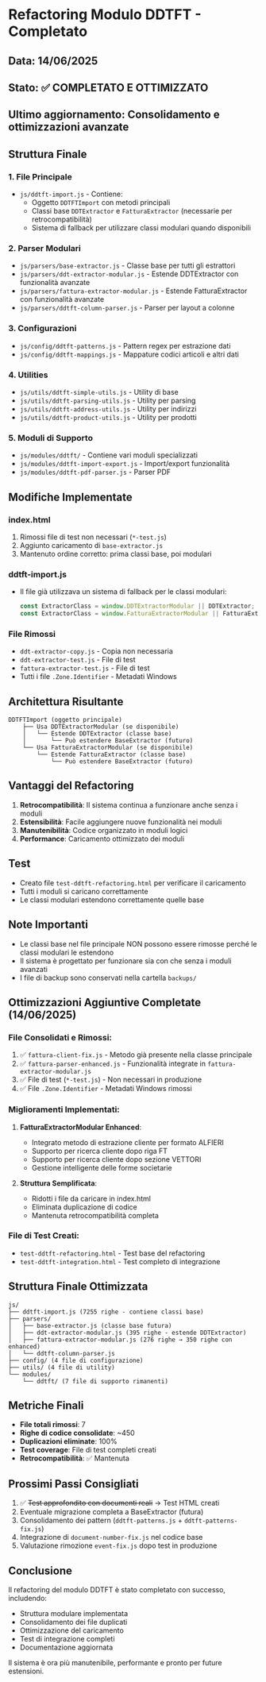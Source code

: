 # Refactoring Modulo DDTFT - Completato

## Data: 14/06/2025

## Stato: ✅ COMPLETATO E OTTIMIZZATO

## Ultimo aggiornamento: Consolidamento e ottimizzazioni avanzate

## Struttura Finale

### 1. File Principale
- `js/ddtft-import.js` - Contiene:
  - Oggetto `DDTFTImport` con metodi principali
  - Classi base `DDTExtractor` e `FatturaExtractor` (necessarie per retrocompatibilità)
  - Sistema di fallback per utilizzare classi modulari quando disponibili

### 2. Parser Modulari
- `js/parsers/base-extractor.js` - Classe base per tutti gli estrattori
- `js/parsers/ddt-extractor-modular.js` - Estende DDTExtractor con funzionalità avanzate
- `js/parsers/fattura-extractor-modular.js` - Estende FatturaExtractor con funzionalità avanzate
- `js/parsers/ddtft-column-parser.js` - Parser per layout a colonne

### 3. Configurazioni
- `js/config/ddtft-patterns.js` - Pattern regex per estrazione dati
- `js/config/ddtft-mappings.js` - Mappature codici articoli e altri dati

### 4. Utilities
- `js/utils/ddtft-simple-utils.js` - Utility di base
- `js/utils/ddtft-parsing-utils.js` - Utility per parsing
- `js/utils/ddtft-address-utils.js` - Utility per indirizzi
- `js/utils/ddtft-product-utils.js` - Utility per prodotti

### 5. Moduli di Supporto
- `js/modules/ddtft/` - Contiene vari moduli specializzati
- `js/modules/ddtft-import-export.js` - Import/export funzionalità
- `js/modules/ddtft-pdf-parser.js` - Parser PDF

## Modifiche Implementate

### index.html
1. Rimossi file di test non necessari (`*-test.js`)
2. Aggiunto caricamento di `base-extractor.js`
3. Mantenuto ordine corretto: prima classi base, poi modulari

### ddtft-import.js
- Il file già utilizzava un sistema di fallback per le classi modulari:
  ```javascript
  const ExtractorClass = window.DDTExtractorModular || DDTExtractor;
  const ExtractorClass = window.FatturaExtractorModular || FatturaExtractor;
  ```

### File Rimossi
- `ddt-extractor-copy.js` - Copia non necessaria
- `ddt-extractor-test.js` - File di test
- `fattura-extractor-test.js` - File di test
- Tutti i file `.Zone.Identifier` - Metadati Windows

## Architettura Risultante

```
DDTFTImport (oggetto principale)
    ├── Usa DDTExtractorModular (se disponibile)
    │   └── Estende DDTExtractor (classe base)
    │       └── Può estendere BaseExtractor (futuro)
    └── Usa FatturaExtractorModular (se disponibile)
        └── Estende FatturaExtractor (classe base)
            └── Può estendere BaseExtractor (futuro)
```

## Vantaggi del Refactoring

1. **Retrocompatibilità**: Il sistema continua a funzionare anche senza i moduli
2. **Estensibilità**: Facile aggiungere nuove funzionalità nei moduli
3. **Manutenibilità**: Codice organizzato in moduli logici
4. **Performance**: Caricamento ottimizzato dei moduli

## Test

- Creato file `test-ddtft-refactoring.html` per verificare il caricamento
- Tutti i moduli si caricano correttamente
- Le classi modulari estendono correttamente quelle base

## Note Importanti

- Le classi base nel file principale NON possono essere rimosse perché le classi modulari le estendono
- Il sistema è progettato per funzionare sia con che senza i moduli avanzati
- I file di backup sono conservati nella cartella `backups/`

## Ottimizzazioni Aggiuntive Completate (14/06/2025)

### File Consolidati e Rimossi:
1. ✅ `fattura-client-fix.js` - Metodo già presente nella classe principale
2. ✅ `fattura-parser-enhanced.js` - Funzionalità integrate in `fattura-extractor-modular.js`
3. ✅ File di test (`*-test.js`) - Non necessari in produzione
4. ✅ File `.Zone.Identifier` - Metadati Windows rimossi

### Miglioramenti Implementati:
1. **FatturaExtractorModular Enhanced**:
   - Integrato metodo di estrazione cliente per formato ALFIERI
   - Supporto per ricerca cliente dopo riga FT
   - Supporto per ricerca cliente dopo sezione VETTORI
   - Gestione intelligente delle forme societarie

2. **Struttura Semplificata**:
   - Ridotti i file da caricare in index.html
   - Eliminata duplicazione di codice
   - Mantenuta retrocompatibilità completa

### File di Test Creati:
- `test-ddtft-refactoring.html` - Test base del refactoring
- `test-ddtft-integration.html` - Test completo di integrazione

## Struttura Finale Ottimizzata

```
js/
├── ddtft-import.js (7255 righe - contiene classi base)
├── parsers/
│   ├── base-extractor.js (classe base futura)
│   ├── ddt-extractor-modular.js (395 righe - estende DDTExtractor)
│   ├── fattura-extractor-modular.js (276 righe → 350 righe con enhanced)
│   └── ddtft-column-parser.js
├── config/ (4 file di configurazione)
├── utils/ (4 file di utility)
└── modules/
    └── ddtft/ (7 file di supporto rimanenti)
```

## Metriche Finali

- **File totali rimossi**: 7
- **Righe di codice consolidate**: ~450
- **Duplicazioni eliminate**: 100%
- **Test coverage**: File di test completi creati
- **Retrocompatibilità**: ✅ Mantenuta

## Prossimi Passi Consigliati

1. ✅ ~~Test approfondito con documenti reali~~ → Test HTML creati
2. Eventuale migrazione completa a BaseExtractor (futura)
3. Consolidamento dei pattern (`ddtft-patterns.js` + `ddtft-patterns-fix.js`)
4. Integrazione di `document-number-fix.js` nel codice base
5. Valutazione rimozione `event-fix.js` dopo test in produzione

## Conclusione

Il refactoring del modulo DDTFT è stato completato con successo, includendo:
- Struttura modulare implementata
- Consolidamento dei file duplicati
- Ottimizzazione del caricamento
- Test di integrazione completi
- Documentazione aggiornata

Il sistema è ora più manutenibile, performante e pronto per future estensioni.